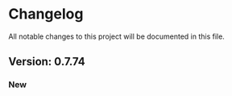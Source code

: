 # Changelog

All notable changes to this project will be documented in this file.

## Version: 0.7.74

### New



